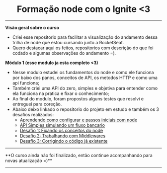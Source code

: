 <h1 align="center"> Formação node com o Ignite <3</h1>
<hr/>

**Visão geral sobre o curso**

- Criei esse repositorio para facilitar a visualização do andamento dessa trilha de node que estou cursando junto a RocketSeat.
- Quero destacar aqui os feitos, repositorios com descrição do que foi codado e algumas observações do andamento =).

**Módulo 1 (esse modulo ja esta completo <3)**
  
- Nesse modulo estudei os fundamentos do node e como ele funciona por baixo dos panos, conceitos de API, os metodos HTTP e como uma api funciona;
- Também criei uma API do zero, simples e objetiva para entender como ela funciona na pratica e fixar o conhecimento;
- Ao final do modulo, foram propostos alguns testes que resolvi e entreguei para coreção.
- Abaixo deixo linkado o repositorio do projeto em estudo e também os 3 desafios realizados:
  - <a href="https://github.com/eulucasm/Ignite-node-modulo1" target="_blank">Aprendendo como configurar e passos iniciais com node</a>
  - <a href="https://github.com/eulucasm/project-finapi" target="_blank">API Simples simulando um fluxo bancario</a>
  - <a href="https://github.com/eulucasm/desafio-node-1" target="_blank">Desafio 1: Fixando os conceitos do node</a>
  - <a href="https://github.com/eulucasm/teste2-node" target="_blank">Desafio 2: Trabalhando com Middlewares</a>
  - <a href="https://github.com/eulucasm/teste3-node" target="_blank">Desafio 3: Corrigindo o código já existente</a>




<hr/>
**O curso ainda não foi finalizado, então continue acompanhando para novas atualização =)**
<hr/>

